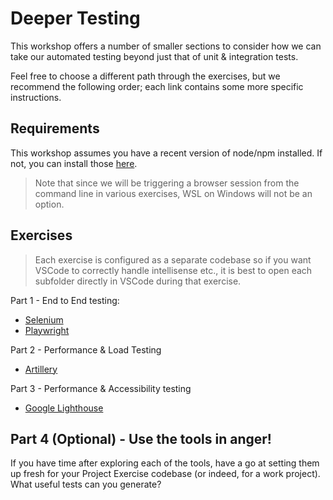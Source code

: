# Deeper Testing

This workshop offers a number of smaller sections to consider how we can take our automated testing beyond just that of unit & integration tests.

Feel free to choose a different path through the exercises, but we recommend the following order; each link contains some more specific instructions.

## Requirements

This workshop assumes you have a recent version of node/npm installed. If not, you can install those [here](https://nodejs.org/en/download/).

> Note that since we will be triggering a browser session from the command line in various exercises, WSL on Windows will not be an option.

## Exercises

> Each exercise is configured as a separate codebase so if you want VSCode to correctly handle intellisense etc., it is best to open each subfolder directly in VSCode during that exercise.

Part 1 - End to End testing:
* [Selenium](./e2e-selenium/Readme.md)
* [Playwright](./playwright/Readme.md)

Part 2 - Performance & Load Testing
* [Artillery](./artillery/Readme.md)

Part 3 - Performance & Accessibility testing
* [Google Lighthouse](./lighthouse/Readme.md)

## Part 4 (Optional) - Use the tools in anger!

If you have time after exploring each of the tools, have a go at setting them up fresh for your Project Exercise codebase (or indeed, for a work project). What useful tests can you generate?